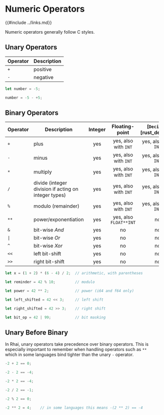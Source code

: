 Numeric Operators
=================

{{#include ../links.md}}

Numeric operators generally follow C styles.

Unary Operators
---------------

| Operator | Description |
| -------- | ----------- |
| `+`      | positive    |
| `-`      | negative    |

```rust
let number = -5;

number = -5 - +5;
```

Binary Operators
----------------

| Operator        | Description                                          | Integer |     Floating-point     | [`Decimal`][rust_decimal] |
| --------------- | ---------------------------------------------------- | :-----: | :--------------------: | :-----------------------: |
| `+`             | plus                                                 |   yes   |  yes, also with `INT`  |   yes, also with `INT`    |
| `-`             | minus                                                |   yes   |  yes, also with `INT`  |   yes, also with `INT`    |
| `*`             | multiply                                             |   yes   |  yes, also with `INT`  |   yes, also with `INT`    |
| `/`             | divide (integer division if acting on integer types) |   yes   |  yes, also with `INT`  |   yes, also with `INT`    |
| `%`             | modulo (remainder)                                   |   yes   |  yes, also with `INT`  |   yes, also with `INT`    |
| `**`            | power/exponentiation                                 |   yes   | yes, also `FLOAT**INT` |            no             |
| `&`             | bit-wise _And_                                       |   yes   |           no           |            no             |
| <code>\|</code> | bit-wise _Or_                                        |   yes   |           no           |            no             |
| `^`             | bit-wise _Xor_                                       |   yes   |           no           |            no             |
| `<<`            | left bit-shift                                       |   yes   |           no           |            no             |
| `>>`            | right bit-shift                                      |   yes   |           no           |            no             |

```rust
let x = (1 + 2) * (6 - 4) / 2;  // arithmetic, with parentheses

let reminder = 42 % 10;         // modulo

let power = 42 ** 2;            // power (i64 and f64 only)

let left_shifted = 42 << 3;     // left shift

let right_shifted = 42 >> 3;    // right shift

let bit_op = 42 | 99;           // bit masking
```


Unary Before Binary
-------------------

In Rhai, unary operators take precedence over binary operators.  This is especially important to
remember when handling operators such as `**` which in some languages bind tighter than the unary
`-` operator.

```rust
-2 + 2 == 0;

-2 - 2 == -4;

-2 * 2 == -4;

-2 / 2 == -1;

-2 % 2 == 0;

-2 ** 2 = 4;    // in some languages this means -(2 ** 2) == -4
```
